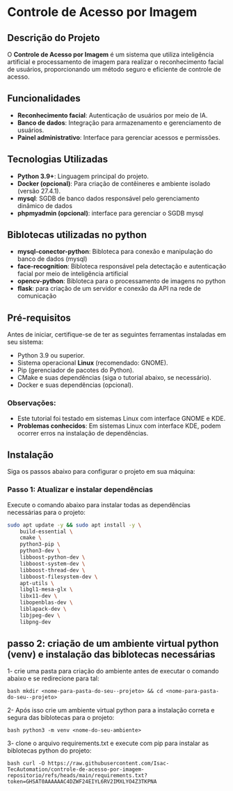# Controle de Acesso por Imagem

## Descrição do Projeto

O **Controle de Acesso por Imagem** é um sistema que utiliza inteligência artificial e processamento de imagem para realizar o reconhecimento facial de usuários, proporcionando um método seguro e eficiente de controle de acesso.

## Funcionalidades

- **Reconhecimento facial**: Autenticação de usuários por meio de IA.
- **Banco de dados**: Integração para armazenamento e gerenciamento de usuários.
- **Painel administrativo**: Interface para gerenciar acessos e permissões.

## Tecnologias Utilizadas

- **Python 3.9+**: Linguagem principal do projeto.
- **Docker (opcional)**: Para criação de contêineres e ambiente isolado (versão 27.4.1).
- **mysql**: SGDB de banco dados responsável pelo gerenciamento dinâmico de dados
- **phpmyadmin (opcional)**: interface para gerenciar o SGDB mysql

## Biblotecas utilizadas no python

- **mysql-conector-python**: Bibloteca para conexão e manipulação do banco de dados (mysql)
- **face-recognition**: Bibloteca responsável pela detectação e autenticação facial por meio de 
inteligência artificial
- **opencv-python**: Bibloteca para o processamento de imagens no python
- **flask**: para criação de um servidor e conexão da API na rede de comunicação


## Pré-requisitos

Antes de iniciar, certifique-se de ter as seguintes ferramentas instaladas em seu sistema:

- Python 3.9 ou superior.
- Sistema operacional **Linux** (recomendado: GNOME).
- Pip (gerenciador de pacotes do Python).
- CMake e suas dependências (siga o tutorial abaixo, se necessário).
- Docker e suas dependências (opcional).

### Observações:
- Este tutorial foi testado em sistemas Linux com interface GNOME e KDE.
- **Problemas conhecidos**: Em sistemas Linux com interface KDE, podem ocorrer erros na instalação de dependências.

## Instalação

Siga os passos abaixo para configurar o projeto em sua máquina:

### Passo 1: Atualizar e instalar dependências
Execute o comando abaixo para instalar todas as dependências necessárias para o projeto:

```bash
sudo apt update -y && sudo apt install -y \
    build-essential \
    cmake \
    python3-pip \
    python3-dev \
    libboost-python-dev \
    libboost-system-dev \
    libboost-thread-dev \
    libboost-filesystem-dev \
    apt-utils \
    libgl1-mesa-glx \
    libx11-dev \
    libopenblas-dev \
    liblapack-dev \
    libjpeg-dev \
    libpng-dev
  ```
  
  ## passo 2: criação de um ambiente virtual python (venv) e instalação das biblotecas necessárias

  1- crie uma pasta para criação do ambiente antes de executar o comando abaixo e se redirecione para tal:

  ```bash mkdir <nome-para-pasta-do-seu--projeto> && cd <nome-para-pasta-do-seu--projeto>```
   
  2- Após isso crie um ambiente virtual python para a instalação correta e segura das biblotecas para
  o projeto:
  
  ```bash python3 -m venv <nome-do-seu-ambiente>```

  3- clone o arquivo requirements.txt e execute com pip para instalar as biblotecas python do projeto:

  ```bash curl -O https://raw.githubusercontent.com/Isac-TecAutomation/controle-de-acesso-por-imagem-repositorio/refs/heads/main/requirements.txt?token=GHSAT0AAAAAAC4DZWF24EIYL6RV2IMXLYO4Z3TKPNA ```


